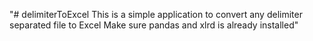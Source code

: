 "# delimiterToExcel
This is a simple application to convert any delimiter separated file to Excel
Make sure pandas and xlrd is already installed"
